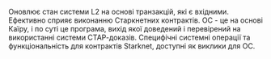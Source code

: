 Оновлює стан системи L2 на основі транзакцій, які є вхідними. Ефективно сприяє виконанню Старкнетних контрактів. ОС - це на основі Каїру, і по суті це програма, вихід якої доведений і перевірений на використанні системи СТАР-доказів. Специфічні системні операції та функціональність для контрактів Starknet, доступні як виклики для ОС.
